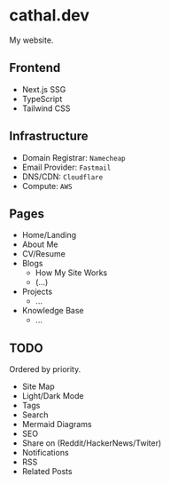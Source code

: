 # cathal.dev

My website.

## Frontend

- Next.js SSG
- TypeScript
- Tailwind CSS

## Infrastructure

- Domain Registrar: `Namecheap`
- Email Provider: `Fastmail`
- DNS/CDN: `Cloudflare`
- Compute: `AWS`

## Pages

- Home/Landing
- About Me
- CV/Resume
- Blogs
  - How My Site Works
  - (...)
- Projects
  - ...
- Knowledge Base
  - ...

## TODO

Ordered by priority.

- Site Map
- Light/Dark Mode
- Tags
- Search
- Mermaid Diagrams
- SEO
- Share on (Reddit/HackerNews/Twiter)
- Notifications
- RSS
- Related Posts
